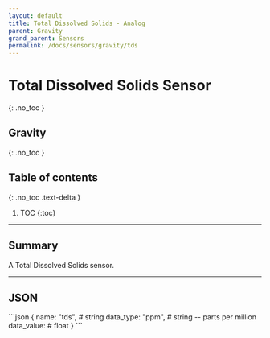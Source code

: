 ```yaml
---
layout: default
title: Total Dissolved Solids - Analog
parent: Gravity
grand_parent: Sensors
permalink: /docs/sensors/gravity/tds
---
```


# Total Dissolved Solids Sensor
{: .no_toc }
## Gravity
{: .no_toc }

## Table of contents
{: .no_toc .text-delta }

1. TOC
{:toc}

---

## Summary

A Total Dissolved Solids sensor.

---

## JSON 

<div class="code-example" markdown="1">
```json
{
  name: "tds",        # string
  data_type: "ppm",  # string -- parts per million
  data_value:        # float
}
```
</div>

<!-- ### Convert units

<div class="code-example" markdown="1">
The adc to raw value can  be converted into two datatypes:

ADC Voltage: ADC_Raw
</div> -->
